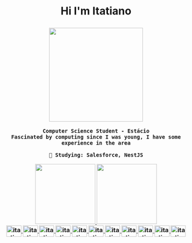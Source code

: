 <h1 align="center"> Hi I'm Itatiano<p/>
<h3 align="center"><img height="250" src="https://media.tenor.com/YUzRkMOL-3EAAAAC/programming-computer-frog.gif"/>

```
Computer Science Student - Estácio
Fascinated by computing since I was young, I have some experience in the area

🔭 Studying: Salesforce, NestJS
```
  
<div align="center">
  <a href="https://github.com/itatiN">
  <img height="160em" src="https://github-readme-stats.vercel.app/api?username=itatiN&theme=dracula"/>
  <img height="160em" src="https://github-readme-stats.vercel.app/api/top-langs/?username=itatiN&theme=dracula&layout=compact&langs_count=6"/>
</div>

<div style="display: inline_block" align="center">
  <img align="center" alt="itati-angular" height="30" width="40" src="https://cdn.jsdelivr.net/gh/devicons/devicon/icons/angularjs/angularjs-original.svg">
  <img align="center" alt="itati-react" height="30" width="40" src="https://cdn.jsdelivr.net/gh/devicons/devicon/icons/react/react-original.svg">
  <img align="center" alt="itati-SCSS" height="30" width="40" src="https://cdn.jsdelivr.net/gh/devicons/devicon/icons/sass/sass-original.svg">
  <img align="center" alt="itati-JS" height="30" width="40" src="https://cdn.jsdelivr.net/gh/devicons/devicon/icons/javascript/javascript-original.svg">
  <img align="center" alt="itati-TS" height="30" width="40" src="https://cdn.jsdelivr.net/gh/devicons/devicon/icons/typescript/typescript-original.svg">
  <img align="center" alt="itati-node" height="30" width="40" src="https://cdn.jsdelivr.net/gh/devicons/devicon/icons/nodejs/nodejs-original.svg">
  <img align="center" alt="itati-spring" height="30" width="40" src="https://cdn.jsdelivr.net/gh/devicons/devicon/icons/spring/spring-original.svg">
  <img align="center" alt="itati-salesforce" height="30" width="40" src="https://cdn.jsdelivr.net/gh/devicons/devicon/icons/salesforce/salesforce-original.svg">
  <img align="center" alt="itati-java" height="30" width="40" src="https://cdn.jsdelivr.net/gh/devicons/devicon/icons/java/java-original.svg">
  <img align="center" alt="itati-python" height="30" width="40" src="https://cdn.jsdelivr.net/gh/devicons/devicon/icons/python/python-original.svg">   
  <img align="center" alt="itati-mysql" height="30" width="40" src="https://cdn.jsdelivr.net/gh/devicons/devicon/icons/mysql/mysql-original.svg">   
</div>

 
 
